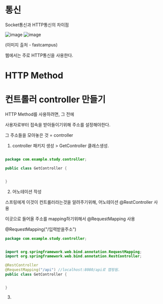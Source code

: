 # 통신

Socket통신과 HTTP통신의 차이점

![image](https://user-images.githubusercontent.com/85108615/195775973-6853be9c-62bc-49fd-aea6-53ca1d043606.png)  ![image](https://user-images.githubusercontent.com/85108615/195775994-e49045b7-4d02-4a1a-a47e-eef3fece516d.png)

(이미지 출처 - fastcampus)

웹에서는 주로 HTTP통신을 사용한다.

# HTTP Method 


# 컨트롤러 controller 만들기

HTTP Method를 사용하려면, 그 전에

사용자로부터 접속을 받아들이기위해 주소를 설정해야한다. 

그 주소들을 모아놓은 것 = controller


1. controller 패키지 생성 > GetController 클래스생성.

```java

package com.example.study.controller;

public class GetController {


}

```
2. 어노테이션 작성

스프링에게 이것이 컨트롤러라는것을 알려주기위해, 어노테이션 @RestController 사용

이곳으로 들어올 주소를 mapping하기위해서 @RequestMapping 사용

@RequestMapping("/입력받을주소")

```java
package com.example.study.controller;


import org.springframework.web.bind.annotation.RequestMapping;
import org.springframework.web.bind.annotation.RestController;

@RestController
@RequestMapping("/api") //localhost:8080/api로 맵핑됨.
public class GetController {


}
```

3. 



